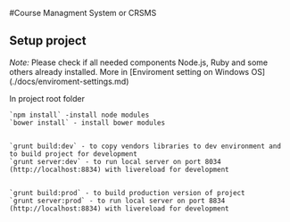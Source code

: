 #Course Managment System or CRSMS

## Setup project
*Note:* Please check if all needed components Node.js, Ruby and some others already installed.
More in [Enviroment setting on Windows OS] (./docs/enviroment-settings.md)


In project root folder

    `npm install` -install node modules
    `bower install` - install bower modules


    `grunt build:dev` - to copy vendors libraries to dev environment and to build project for development
    `grunt server:dev` - to run local server on port 8034 (http://localhost:8834) with livereload for development


    `grunt build:prod` - to build production version of project
    `grunt server:prod` - to run local server on port 8834 (http://localhost:8834) with livereload for development
